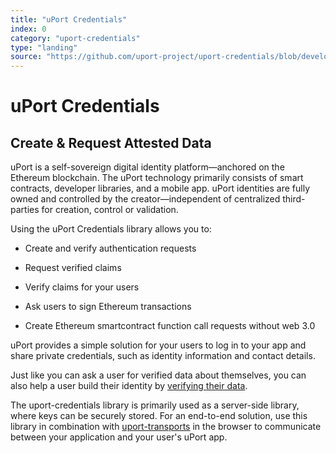 ```yaml
---
title: "uPort Credentials"
index: 0
category: "uport-credentials"
type: "landing"
source: "https://github.com/uport-project/uport-credentials/blob/develop/docs/index.md"
---
```

# uPort Credentials 

## Create & Request Attested Data

uPort is a self-sovereign digital identity platform&mdash;anchored on the Ethereum blockchain. The uPort technology
primarily consists of smart contracts, developer libraries, and a mobile app. uPort identities are fully owned and
controlled by the creator&mdash;independent of centralized third-parties for creation, control or validation.

Using the uPort Credentials library allows you to:

-   Create and verify authentication requests

-   Request verified claims

-   Verify claims for your users

-   Ask users to sign Ethereum transactions

-   Create Ethereum smartcontract function call requests without web 3.0

uPort provides a simple solution for your users to log in to your app and share private credentials, such as identity
information and contact details.

Just like you can ask a user for verified data about themselves, you can also help a user build their identity by
[verifying their data](https://github.com/uport-project/specs/blob/develop/flows/verification.md).

The uport-credentials library is primarily used as a server-side library, where keys can be securely stored. For an
end-to-end solution, use this library in combination with
[uport-transports](https://github.com/uport-project/uport-transports) in the browser to communicate between your
application and your user's uPort app.
